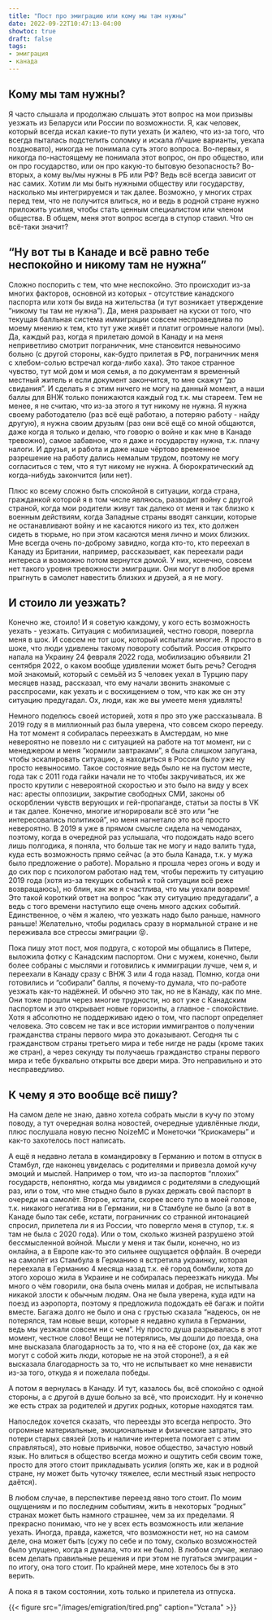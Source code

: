 ```yaml
---
title: "Пост про эмиграцию или кому мы там нужны"
date: 2022-09-22T10:47:13-04:00
showtoc: true
draft: false
tags:
- эмиграция
- канада
---
```

## Кому мы там нужны?

Я часто слышала и продолжаю слышать этот вопрос на мои призывы уезжать из Беларуси или России по возможности. Я, как человек, который всегда искал какие-то пути уехать (и жалею, что из-за того, что всегда пыталась подстелить соломку и искала лУчшие варианты, уехала поздновато), никогда не понимала суть этого вопроса. Во-первых, я никогда по-настоящему не понимала этот вопрос, он про общество, или он про государство, или он про какую-то бытовую безопасность? Во-вторых, а кому вы/мы нужны в РБ или РФ? Ведь всё всегда зависит от нас самих. Хотим ли мы быть нужными обществу или государству, насколько мы интегрируемся и так далее. Возможно, у многих страх перед тем, что не получится влиться, но и ведь в родной стране нужно приложить усилия, чтобы стать ценным специалистом или членом общества. В общем, меня этот вопрос всегда в ступор ставил. Что он всё-таки значит? 

## “Ну вот ты в Канаде и всё равно тебе неспокойно и никому там не нужна”

Сложно поспорить с тем, что мне неспокойно. Это происходит из-за многих факторов, основной из которых - отсутствие канадского паспорта или хотя бы вида на жительства (и тут возникает утверждение “никому ты там не нужна”). Да, меня разрывает на куски от того, что текущая балльная система иммиграции совсем несправедлива по моему мнению к тем, кто тут уже живёт и платит огромные налоги (мы). Да, каждый раз, когда я прилетаю домой в Канаду и на меня неприветливо смотрит пограничник, мне становится невыносимо больно (с другой стороны, как-будто прилетая в РФ, пограничник меня с хлебом-солью встречал когда-либо хаха). Это такое странное чувство, тут мой дом и моя семья, а по документам я временный местный житель и если документ закончится, то мне скажут “до свидания”. И сделать я с этим ничего не могу на данный момент, а наши баллы для ВНЖ только понижаются каждый год т.к. мы стареем. Тем не менее, я не считаю, что из-за этого я тут никому не нужна. Я нужна своему работодателю (раз всё ещё работаю, а потеряю работу - найду другую), я нужна своим друзьям (раз они всё ещё со мной общаются, даже когда я только и делаю, что говорю о войне и как мне в Канаде тревожно), самое забавное, что я даже и государству нужна, т.к. плачу налоги. И друзья, и работа и даже наше чёртово временное разрешение на работу дались немалым трудом, поэтому не могу согласиться с тем, что я тут никому не нужна. А бюрократический ад когда-нибудь закончится (или нет).

Плюс ко всему сложно быть спокойной в ситуации, когда страна, гражданкой которой я в том числе являюсь, разводит войну с другой страной, когда мои родители живут так далеко от меня и так близко к военным действиям, когда Западные страны вводят санкции, которые не останавливают войну и не касаются никого из тех, кто должен сидеть в тюрьме, но при этом касаются меня лично и моих близких. Мне всегда очень по-доброму завидно, когда кто-то, кто переехал в Канаду из Британии, например, рассказывает, как переехали ради интереса и возможно потом вернутся домой. У них, конечно, совсем нет такого уровня тревожности эмиграции. Они могут в любое время прыгнуть в самолет навестить близких и друзей, а я не могу. 

## И стоило ли уезжать? 

Конечно же, стоило! И я советую каждому, у кого есть возможность уехать - уезжать. Ситуация с мобилизацией, честно говоря, повергла меня в шок. И совсем не тот шок, который испытали многие. Я просто в шоке, что люди удивлены такому повороту событий. Россия открыто напала на Украину 24 февраля 2022 года, мобилизацию объявили 21 сентября 2022, о каком вообще удивлении может быть речь? 
Сегодня мой знакомый, который с семьёй из 5 человек уехал в Турцию пару месяцев назад, рассказал, что ему начали звонить знакомые с расспросами, как уехать и с восхищением о том, что как же он эту ситуацию предугадал. Ох, люди, как же вы умеете меня удивлять! 

Немного поделюсь своей историей, хотя я про это уже рассказывала. В 2019 году я в миллионный раз была уверена, что совсем скоро перееду. На тот момент я собиралась переезжать в Амстердам, но мне невероятно не повезло ни с ситуацией на работе на тот момент, ни с менеджером и меня “кормили завтраками”, я была слишком запугана, чтобы эскалировать ситуацию, а находиться в России было уже ну просто невыносимо. Такое состояние ведь было не на пустом месте, года так с 2011 года гайки начали не то чтобы закручиваться, их же просто крутили с невероятной скоростью и это было на виду у всех нас: аресты оппозиции, закрытие свободных СМИ, законы об оскорблении чувств верующих и гей-пропаганде, статьи за посты в VK и так далее. Конечно, многие игнорировали всё это или “не интересовались политикой”, но меня нагнетало это всё просто невероятно. В 2019 я уже в прямом смысле сидела на чемоданах, поэтому, когда в очередной раз услышала, что подождать надо всего лишь полгодика, я поняла, что больше так не могу и надо валить туда, куда есть возможность прямо сейчас (а это была Канада, т.к. у мужа было предложение о работе). Морально я прошла через огонь и воду и до сих пор с психологом работаю над тем, чтобы пережить ту ситуацию 2019 года (хотя из-за текущих событий к той ситуации всё реже возвращаюсь), но блин, как же я счастлива, что мы уехали вовремя! Это такой короткий ответ на вопрос “как эту ситуацию предугадали”, а ведь с того времени наступило еще очень много адских событий. Единственное, о чём я жалею, что уезжать надо было раньше, намного раньше! Желательно, чтобы родилась сразу в нормальной стране и не переживала все стрессы эмиграции 😝. 

Пока пишу этот пост, моя подруга, с которой мы общались в Питере, выложила фотку с Канадским паспортом. Они с мужем, конечно, были более собраны с мыслями и готовились к иммиграции лучше, чем я, и переехали в Канаду сразу с ВНЖ 3 или 4 года назад. Помню, когда они готовились и “собирали” баллы, я почему-то думала, что по-работе уезжать как-то надёжней. И обычно это так, но не в Канаду, как по мне. Они тоже прошли через многие трудности, но вот уже с Канадским паспортом и это открывает новые горизонты, а главное - спокойствие. Хотя я абсолютно не поддерживаю идею о том, что паспорт определяет человека. Это совсем не так и все истории иммигрантов о получении гражданства страны первого мира это доказывают. Сегодня ты с гражданством страны третьего мира и тебе нигде не рады (кроме таких же стран), а через секунду ты получаешь гражданство страны первого мира и тебе буквально открыты все двери мира. Это неправильно и это несправедливо. 

## К чему я это вообще всё пишу? 
На самом деле не знаю, давно хотела собрать мысли в кучу по этому поводу, а тут очередная волна новостей, очередные удивлённые люди, плюс послушала новую песню NoizeMC и Монеточки “Криокамеры” и как-то захотелось пост написать. 

А ещё я недавно летала в командировку в Германию и потом в отпуск в Стамбул, где наконец увиделась с родителями и привезла домой кучу эмоций и мыслей. Например о том, что из-за паспортов “плохих” государств, непонятно, когда мы увидимся с родителями в следующий раз, или о том, что мне стыдно было в руках держать свой паспорт в очереди на самолёт. Второе, кстати, скорее всего тупо в моей голове, т.к. никакого негатива ни в Германии, ни в Стамбуле не было (а вот в Канаде было так себе, кстати, пограничник со странной интонацией спросил, прилетела ли я из России, что повергло меня в ступор, т.к. я там не была с 2020 года). Или о том, сколько жизней разрушено этой бессмысленной войной. Мысли у меня и так были, конечно, но из онлайна, а в Европе как-то это сильнее ощущается оффлайн. В очереди на самолёт из Стамбула в Германию я встретила украинку, которая переехала в Германию 4 месяца назад т.к. её город бомбили, хотя до этого хорошо жила в Украине и не собиралась переезжать никуда. Мы много о чём говорили, она была очень милая и добрая, не испытывала никакой злости к обычным людям. Она не была уверена, куда идти на поезд из аэропорта, поэтому я предложила подождать её багаж и пойти вместе. Багажа долго не было и она с грустью сказала “надеюсь, он не потерялся, там новые вещи, которые я недавно купила в Германии, ведь мы уезжали совсем ни с чем”. Ну просто душа разрывалась в этот момент, честное слово! Вещи не потерялись, мы дошли до поезда, она мне высказала благодарность за то, что я на её стороне (ох, да как же могут с собой жить люди, которые не на этой стороне!), а я ей высказала благодарность за то, что не испытывает ко мне ненависти из-за того, откуда я и пожелала победы. 

А потом я вернулась в Канаду. И тут, казалось бы, всё спокойно с одной стороны, а с другой в душе больно за всё, что происходит. Ну и конечно же есть страх за родителей и других родных, которые находятся там. 

Напоследок хочется сказать, что переезды это всегда непросто. Это огромные материальные, эмоциональные и физические затраты, это потери старых связей (хоть и наличие интернета помогает с этим справляться), это новые привычки, новое общество, зачастую новый язык. Но влиться в общество всегда можно и ощутить себя своим тоже, просто для этого стоит прикладывать усилия (опять же, как и в родной стране, ну может быть чуточку тяжелее, если местный язык непросто даётся).

В любом случае, в перспективе переезд явно того стоит. По моим ощущениям и по последним событиям, жить в некоторых “родных” странах может быть намного страшнее, чем за их пределами. Я прекрасно понимаю, что не у всех есть возможность или желание уехать. Иногда, правда, кажется, что возможности нет, но на самом деле, она может быть (сужу по себе и по тому, сколько возможностей было упущено, когда я думала, что их не было). В любом случае, желаю всем делать правильные решения и при этом не пугаться эмиграции - по итогу, она того стоит. По крайней мере, мне хотелось бы в это верить.

А пока я в таком состоянии, хоть только и прилетела из отпуска.

{{< figure src="/images/emigration/tired.png" caption="Устала" >}}
